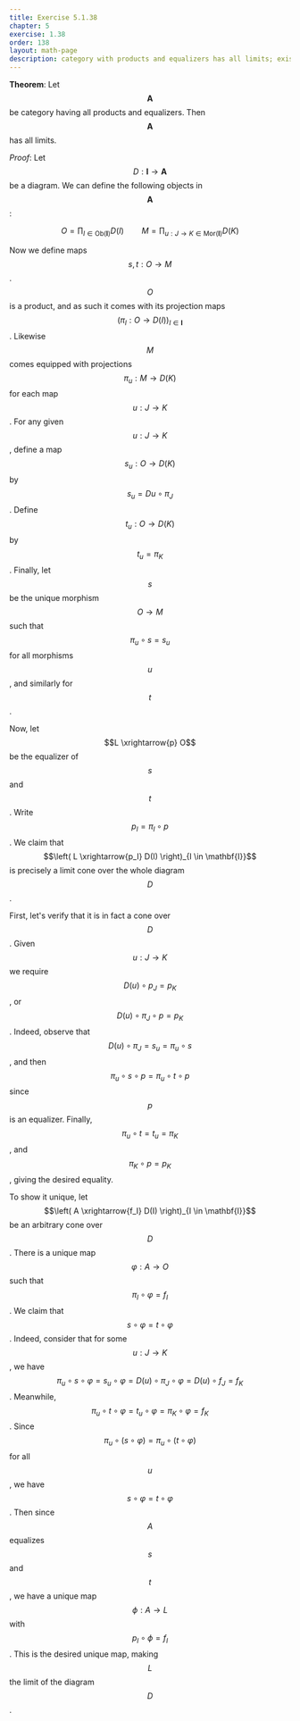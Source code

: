 ```yaml
---
title: Exercise 5.1.38
chapter: 5
exercise: 1.38
order: 138
layout: math-page
description: category with products and equalizers has all limits; existence theorem for limits proof
---
```



**Theorem**:
Let $$\mathbf{A}$$ be category having all products and equalizers.
Then $$\mathbf{A}$$ has all limits.


*Proof*:
Let $$D : \mathbf{I} \rightarrow \mathbf{A}$$ be a diagram.
We can define the following objects in $$\mathbf{A}$$:

$$
O = \prod_{I \in \text{Ob}(\mathbf{I})} D(I) \qquad M = \prod_{u : J \rightarrow K \in \text{Mor}(\mathbf{I})} D(K)
$$

Now we define maps $$s, t : O \rightarrow M$$.
$$O$$ is a product, and as such it comes with its projection maps $$(\pi_I : O \rightarrow D(I))_{I \in \mathbf{I}}$$.
Likewise $$M$$ comes equipped with projections $$\pi_u : M \rightarrow D(K)$$ for each map $$u : J \rightarrow K$$.
For any given $$u : J \rightarrow K$$, define a map $$s_u: O \rightarrow D(K)$$ by $$s_u = Du \circ \pi_J$$.
Define $$t_u : O \rightarrow D(K)$$ by $$t_u = \pi_K$$.
Finally, let $$s$$ be the unique morphism $$O \rightarrow M$$ such that $$\pi_u \circ s = s_u$$ for all morphisms $$u$$, and similarly for $$t$$.

Now, let $$L \xrightarrow{p} O$$ be the equalizer of $$s$$ and $$t$$.
Write $$p_I = \pi_I \circ p$$.
We claim that $$\left( L \xrightarrow{p_I} D(I) \right)_{I \in \mathbf{I}}$$ is precisely a limit cone over the whole diagram $$D$$.

First, let's verify that it is in fact a cone over $$D$$.
Given $$u : J \rightarrow K$$ we require $$D(u) \circ p_J = p_K$$, or $$D(u) \circ \pi_J \circ p = p_K$$.
Indeed, observe that $$D(u) \circ \pi_J = s_u = \pi_u \circ s$$, and then $$\pi_u \circ s \circ p = \pi_u \circ t \circ p$$ since $$p$$ is an equalizer.
Finally, $$\pi_u \circ t = t_u = \pi_K$$, and $$\pi_K \circ p = p_K$$, giving the desired equality.

To show it unique, let $$\left( A \xrightarrow{f_I} D(I) \right)_{I \in \mathbf{I}}$$ be an arbitrary cone over $$D$$.
There is a unique map $$\varphi : A \rightarrow O$$ such that $$\pi_I \circ \varphi = f_I$$.
We claim that $$s \circ \varphi = t \circ \varphi$$.
Indeed, consider that for some $$u : J \rightarrow K$$, we have $$\pi_u \circ s \circ \varphi = s_u \circ \varphi = D(u) \circ \pi_J \circ \varphi = D(u) \circ f_J = f_K$$.
Meanwhile, $$\pi_u \circ t \circ \varphi = t_u \circ \varphi = \pi_K \circ \varphi = f_K$$.
Since $$\pi_u \circ (s \circ \varphi) = \pi_u \circ (t \circ \varphi)$$ for all $$u$$, we have $$s \circ \varphi = t \circ \varphi$$.
Then since $$A$$ equalizes $$s$$ and $$t$$, we have a unique map $$\phi : A \rightarrow L$$ with $$p_I \circ \phi = f_I$$.
This is the desired unique map, making $$L$$ the limit of the diagram $$D$$.